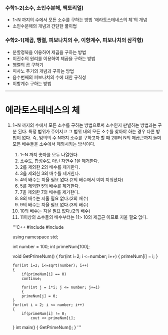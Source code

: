 
### 수학1-2(소수, 소인수분해, 팩토리얼)
*  1~N 까지의 수에서 모든 소수를 구하는 방법 '에라토스테네스의 체'의 개념
*  소인수분해의 개념과 간단한 풀이법

### 수학2-1(제곱, 행렬, 피보나치의 수, 이항계수, 피보나치의 삼각형)
*	분할정복을 이용하여 제곱을 구하는 방법
*	이진수의 원리를 이용하여 제곱을 구하는 방법
*	행렬의 곱 구하기
*	피사노 주기의 개념과 구하는 방법
*	음수번째의 피보나치의 수에 대한 규칙성
*	이항계수 구하는 방법

----

# 에라토스테네스의 체
1.	1~N 까지의 수에서 모든 소수를 구하는 방법으로써 소수인지 판별하는 방법과는 구분 된다.
	특정 범위가 주어지고 그 범위 내의 모든 소수를 찾아야 하는 경우 다른 방법이 없다.
	즉, 임의의 수 N까지 소수를 구하고자 할 때 2부터 N의 제곱근까지 돌며 모든 배수들을 소수에서 제외시키는 방식이다.
	1.	1~N 까지 숫자를 모두 나열한다.
	2.	소수도, 합성수도 아닌 자연수 1을 제거한다.
	3.	2를 제외한 2의 배수를 제거한다.
	4.	3을 제외한 3의 배수를 제거한다.
	5.	4의 배수는 지울 필요 없다.(2의 배수에서 이미 지워졌다)
	6.	5를 제외한 5의 배수를 제거한다.
	7.	7을 제외한 7의 배수를 제거한다.
	8.	8의 배수는 지울 필요 없다.(2의 배수)
	9.	9의 배수는 지울 필요 없다.(3의 배수)
	10.	10의 배수는 지울 필요 없다.(2의 배수)
	11.	11이상의 소수들의 배수부터는 11> 10의 제곱근 이므로 지울 필요 없다.
	
	'''C++
	#include <iostream>
	#include <cmath>
	
	using namespace std;
	
	int number = 100;
	int primeNum[100];
	
	void GetPrimeNum()
	{
		for(int i=2; i <=number; i++)
		{
			primeNum[i] = i;
		}
		
		for(int i=2; i<=sqrt(number); i++)
		{
			if(primeNum[i] == 0)
			continue;
			
			for(int j = i*i; j <= number; j+=i)
			{
			primeNum[j] = 0;
		}
		for(int i = 2; i <= number; i++)
		{
			if(primeNum[i] != 0;
				cout << primeNum[i];
	}
	int main()
	{
		GetPrimeNum();
	}
	'''
​